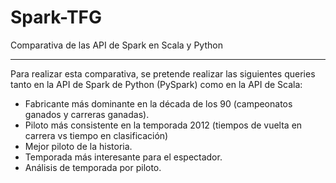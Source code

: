 # Spark-TFG

Comparativa de las API de Spark en Scala y Python

---

Para realizar esta comparativa, se pretende realizar las siguientes queries tanto en la API de Spark de Python (PySpark) como en la API de Scala:

* Fabricante más dominante en la década de los 90 (campeonatos ganados y carreras ganadas).
* Piloto más consistente en la temporada 2012 (tiempos de vuelta en carrera vs tiempo en clasificación)
* Mejor piloto de la historia.
* Temporada más interesante para el espectador.
* Análisis de temporada por piloto.
